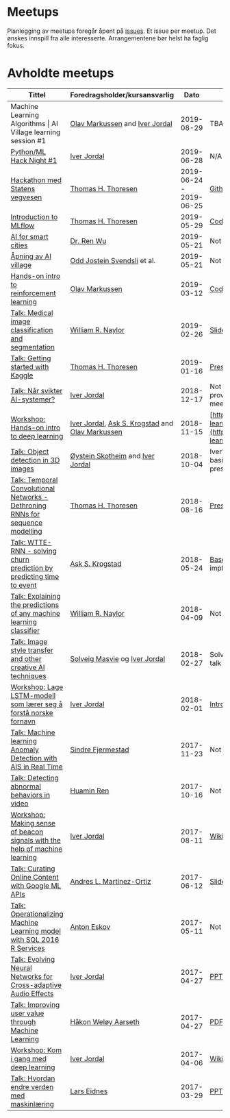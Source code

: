 # Meetups

Planlegging av meetups foregår åpent på [issues](../../issues). Et issue per meetup. Det ønskes innspill fra alle interesserte. Arrangementene bør helst ha faglig fokus.

# Avholdte meetups

| Tittel        | Foredragsholder/kursansvarlig      | Dato          | Slides/materiell |
| ------------- | ---------------------------------- | --------------| ---------------- |
| Machine Learning Algorithms \| AI Village learning session #1 | [Olav Markussen](https://github.com/olavbm) and [Iver Jordal](https://github.com/iver56) | 2019-08-29 | TBA |
| [Python/ML Hack Night #1](https://www.meetup.com/Trondheim-Machine-Learning-Meetup/events/262310411/) | [Iver Jordal](https://github.com/iver56) | 2019-06-28 | N/A |
| [Hackathon med Statens vegvesen](https://www.meetup.com/Trondheim-Machine-Learning-Meetup/events/262502986/) | [Thomas H. Thoresen](https://github.com/thomasht86) | 2019-06-24 - 2019-06-25 | [Github repository](https://github.com/Fundator/NVDB-Hackathon) |
| [Introduction to MLflow](https://www.meetup.com/Trondheim-Machine-Learning-Meetup/events/260536769/) | [Thomas H. Thoresen](https://github.com/thomasht86) | 2019-05-29 | [Code](https://github.com/thomasht86/meetup-mlflow) |
| [AI for smart cities](https://www.meetup.com/Trondheim-Machine-Learning-Meetup/events/261112238/) | [Dr. Ren Wu](https://www.linkedin.com/in/ren-wu-944162/) | 2019-05-21 | Not published |
| [Åpning av AI village](https://www.meetup.com/Trondheim-Machine-Learning-Meetup/events/260536697/) | [Odd Jostein Svendsli](https://no.linkedin.com/in/ojsvendsli) et al. | 2019-05-21 | Not published |
| [Hands-on intro to reinforcement learning](https://www.meetup.com/Trondheim-Machine-Learning-Meetup/events/259262171/) | [Olav Markussen](https://github.com/olavbm) | 2019-03-12 | [Code](https://github.com/olavbm/deep-q-learning) |
| [Talk: Medical image classification and segmentation](https://www.meetup.com/Trondheim-Machine-Learning-Meetup/events/258320641/) | [William R. Naylor](https://www.linkedin.com/in/wrnaylor/) | 2019-02-26 | [Slides+Code](https://drive.google.com/open?id=1gFVNe6FvrRpr2tmbGFAX_DW67Nhjk9Fr) |
| [Talk: Getting started with Kaggle](https://www.meetup.com/Trondheim-Machine-Learning-Meetup/events/257108167/) | [Thomas H. Thoresen](https://github.com/thomasht86) | 2019-01-16 | [Presentation](https://docs.google.com/presentation/d/11c1EUagtQ33VBFKUmte86KKRNBXsMHvscLD2CC8kIdI/edit?usp=sharing) |
| [Talk: Når svikter AI-systemer?](https://www.meetup.com/Trondheim-Machine-Learning-Meetup/events/256568084/) | [Iver Jordal](https://github.com/iver56) | 2018-12-17 | Not published, but sources can be provided upon request (send a PM on meetup.com) |
| [Workshop: Hands-on intro to deep learning](https://www.meetup.com/Trondheim-Machine-Learning-Meetup/events/255551218/) | [Iver Jordal](https://github.com/iver56), [Ask S. Krogstad](https://github.com/askskro) and [Olav Markussen](https://github.com/olavbm) | 2018-11-15 | [https://github.com/AIAScience/deep-learning-intro](https://github.com/AIAScience/deep-learning-intro) |
| [Talk: Object detection in 3D images](https://www.meetup.com/Trondheim-Machine-Learning-Meetup/events/254440722/) | [Øystein Skotheim](https://www.linkedin.com/in/oskotheim/) and [Iver Jordal](https://github.com/iver56) | 2018-10-04 | Iver's presentation on object detection basics: [PPTX, 36 MB](https://github.com/trondheim-machine-learning-meetup/meetups/releases/download/2018-10-04/Object.detection.basics.pptx), Øystein's presentations: not published |
| [Talk: Temporal Convolutional Networks - Dethroning RNNs for sequence modelling](https://www.meetup.com/Trondheim-Machine-Learning-Meetup/events/252982155/) | [Thomas H. Thoresen](https://github.com/thomasht86) | 2018-08-16 | [Presentation](https://www.slideshare.net/ThomasHjeldeThoresen/temporal-convolutional-networks-dethroning-rnns-for-sequence-modelling) |
| [Talk: WTTE-RNN - solving churn prediction by predicting time to event](https://www.meetup.com/Trondheim-Machine-Learning-Meetup/events/250298421/) | [Ask S. Krogstad](https://github.com/askskro) | 2018-05-24 | [Based on this blog post](https://ragulpr.github.io/2016/12/22/WTTE-RNN-Hackless-churn-modeling/) and these implementations [1](https://github.com/ragulpr/wtte-rnn/), [2](https://github.com/ragulpr/wtte-rnn-examples), [3](https://github.com/daynebatten/keras-wtte-rnn) and [4](https://github.com/gm-spacagna/deep-ttf). |
| [Talk: Explaining the predictions of any machine learning classifier](https://www.meetup.com/Trondheim-Machine-Learning-Meetup/events/248434343/) | [William R. Naylor](https://www.linkedin.com/in/wrnaylor/) | 2018-04-09 | Not published |
| [Talk: Image style transfer and other creative AI techniques](https://www.meetup.com/Trondheim-Machine-Learning-Meetup/events/247584393/) | [Solveig Masvie](https://no.linkedin.com/in/solveigmasvie) og [Iver Jordal](https://github.com/iver56) | 2018-02-27 | Solveig's talk is not published. Iver's talk is available: [PPTX, 364 MB](https://github.com/trondheim-machine-learning-meetup/meetups/releases/download/2018-02-27/Creative.AI.pptx) |
| [Workshop: Lage LSTM-modell som lærer seg å forstå norske fornavn](https://www.meetup.com/Trondheim-Machine-Learning-Meetup/events/246929884/) | [Iver Jordal](https://github.com/iver56) | 2018-02-01 | [Intro presentation](slides/2017-02-01%20-%20LSTM%20Workshop%20introduction.pptx?raw=true), [Online tutorial](https://github.com/iver56/lstm-name-classifier/wiki) |
| [Talk: Machine learning Anomaly Detection with AIS in Real Time](https://www.meetup.com/Trondheim-Machine-Learning-Meetup/events/243950552/) | [Sindre Fjermestad](https://github.com/sindresf) | 2017-11-23 | Not published |
| [Talk: Detecting abnormal behaviors in video](https://www.meetup.com/Trondheim-Machine-Learning-Meetup/events/243804857/) | [Huamin Ren](https://dk.linkedin.com/in/huamin-ren-660b3020) | 2017-10-16 | Not published |
| [Workshop: Making sense of beacon signals with the help of machine learning](https://www.meetup.com/Trondheim-Machine-Learning-Meetup/events/242117392/) | [Iver Jordal](https://github.com/iver56) | 2017-08-11 | [Wiki](https://github.com/iver56/indoor-nav/wiki) |
| [Talk: Curating Online Content with Google ML APIs](https://www.meetup.com/Trondheim-Machine-Learning-Meetup/events/240367860/) | [Andres L. Martinez-Ortiz](https://github.com/almo) | 2017-06-12 | [Slideshare](https://www.slideshare.net/aleonar/curating-online-content-with-google-ml-api) |
| [Talk: Operationalizing Machine Learning model with SQL 2016 R Services](https://www.meetup.com/Trondheim-Machine-Learning-Meetup/events/239354791/) | [Anton Eskov](https://www.linkedin.com/in/anton-eskov-39b85543/) | 2017-05-11 | Not published |
| [Talk: Evolving Neural Networks for Cross-adaptive Audio Effects](https://www.meetup.com/Trondheim-Machine-Learning-Meetup/events/238931245/) | [Iver Jordal](https://github.com/iver56) | 2017-04-27 | [PPTX, 40 MB](http://iver56.github.io/cross-adaptive-audio/presentation.pptx) |
| [Talk: Improving user value through Machine Learning](https://www.meetup.com/Trondheim-Machine-Learning-Meetup/events/238931245/) | [Håkon Weløy Aarseth](https://www.meetup.com/Trondheim-Machine-Learning-Meetup/members/181974732/) | 2017-04-27 | [PDF, 2 MB](slides/2017-04-27%20-%20Improving%20user%20value%20through%20machine%20learning.pdf?raw=true) |
| [Workshop: Kom i gang med deep learning](https://www.meetup.com/Trondheim-Machine-Learning-Meetup/events/238379730/) | [Iver Jordal](https://github.com/iver56) | 2017-04-06 | [Wiki](https://github.com/iver56/image-regression/wiki) |
| [Talk: Hvordan endre verden med maskinlæring](https://github.com/trondheim-machine-learning-meetup/meetups/issues/2) | [Lars Eidnes](https://github.com/larspars) | 2017-03-29 | [PPTX, 2 MB](slides/2017-03-29%20-%20Hvordan%20endre%20verden%20med%20maskinl%C3%A6ring.pptx?raw=true) |
